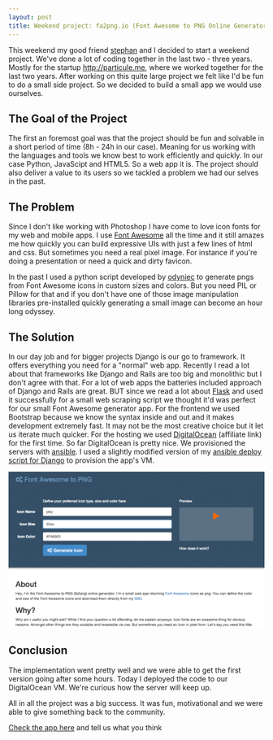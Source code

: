 ```yaml
---
layout: post
title: Weekend project: fa2png.io (Font Awesome to PNG Online Generator)
---
```


This weekend my good friend [stephan](http://twitter.com/minddust) and I decided to start a weekend project. We've done a lot of coding together in the last two - three years. Mostly for the startup http://particule.me, where we worked together for the last two years. After working on this quite large project we felt like I'd be fun to do a small side project. So we decided to build a small app we would use ourselves.


## The Goal of the Project
The first an foremost goal was that the project should be fun and solvable in a short period of time (8h - 24h in our case). Meaning for us working with the languages and tools we know best to work efficiently and quickly. In our case Python, JavaScipt and HTML5. So a web app it is. The project should also deliver a value to its users so we tackled a problem we had our selves in the past.


## The Problem
Since I don't like working with Photoshop I have come to love icon fonts for my web and mobile apps. I use [Font Awesome](http://fontawesome.io/) all the time and it still amazes me how quickly you can build expressive UIs with just a few lines of html and css. But sometimes you need a real pixel image. For instance if you're doing a presentation or need a quick and dirty favicon.

In the past I used a python script developed by [odyniec](https://github.com/odyniec/font-awesome-to-png) to generate pngs from Font Awesome icons in custom sizes and colors. But you need PIL or Pillow for that and if you don't have one of those image manipulation libraries pre-installed quickly generating a small image can become an hour long odyssey.


## The Solution
In our day job and for bigger projects Django is our go to framework. It offers everything you need for a "normal" web app. Recently I read a lot about that frameworks like Django and Rails are too big and monolithic but I don't agree with that. For a lot of web apps the batteries included approach of Django and Rails are great. BUT since we read a lot about [Flask](http://flask.pocoo.org/) and used it successfully for a small web scraping script we thought it'd was perfect for our small Font Awesome generator app. For the frontend we used Bootstrap because we know the syntax inside and out and it makes development extremely fast. It may not be the most creative choice but it let us iterate much quicker. For the hosting we used [DigitalOcean](https://www.digitalocean.com/?refcode=db5b7d57ea35) (affiliate link) for the first time. So far DigitalOcean is pretty nice. We provisioned the servers with [ansible](http://www.ansible.com/). I used a slightly modified version of my [ansible deploy script for Django](https://github.com/j7nn7k/ansible-django-deploy) to provision the app's VM.


<img src="/img/fa2png-screenshot.png" class="img-responsive" alt="Font Awesome to png online generator">


## Conclusion
The implementation went pretty well and we were able to get the first version going after some hours. Today I deployed the code to our DigitalOcean VM. We're curious how the server will keep up.

All in all the project was a big success. It was fun, motivational and we were able to give something back to the community.

[Check the app here](http://fa2png.io/) and tell us what you think
